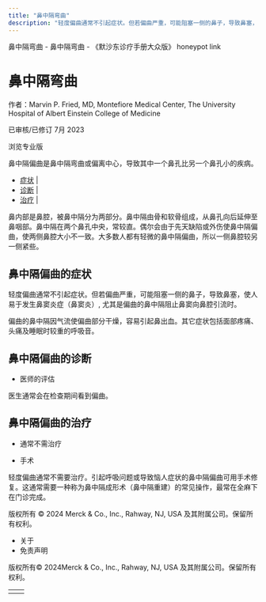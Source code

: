 ```yaml
---
title: "鼻中隔弯曲"
description: "轻度偏曲通常不引起症状。但若偏曲严重，可能阻塞一侧的鼻子，导致鼻塞，使人易于发生鼻窦炎症（鼻窦炎）, 尤其是偏曲的鼻中隔阻止鼻窦向鼻腔引流时。"
---
```


﻿鼻中隔弯曲 \- 鼻中隔弯曲 \- 《默沙东诊疗手册大众版》 honeypot link

# 鼻中隔弯曲

作者：Marvin P. Fried, MD, Montefiore Medical Center, The University Hospital of
Albert Einstein College of Medicine

已审核/已修订 7月 2023

浏览专业版

鼻中隔偏曲是鼻中隔弯曲或偏离中心，导致其中一个鼻孔比另一个鼻孔小的疾病。

- [症状](#症状_v28482643_zh) \|
- [诊断](#诊断_v28482648_zh) \|
- [治疗](#治疗_v28482654_zh) \|

鼻内部是鼻腔，被鼻中隔分为两部分。鼻中隔由骨和软骨组成，从鼻孔向后延伸至鼻咽部。鼻中隔在两个鼻孔中央，常较直。偶尔会由于先天缺陷或外伤使鼻中隔偏曲，使两侧鼻腔大小不一致。大多数人都有轻微的鼻中隔偏曲，所以一侧鼻腔较另一侧紧些。

## 鼻中隔偏曲的症状

轻度偏曲通常不引起症状。但若偏曲严重，可能阻塞一侧的鼻子，导致鼻塞，使人易于发生鼻窦炎症（鼻窦炎）, 尤其是偏曲的鼻中隔阻止鼻窦向鼻腔引流时。

偏曲的鼻中隔因气流使偏曲部分干燥，容易引起鼻出血。其它症状包括面部疼痛、头痛及睡眠时较重的呼吸音。

## 鼻中隔偏曲的诊断

- 医师的评估


医生通常会在检查期间看到偏曲。

## 鼻中隔偏曲的治疗

- 通常不需治疗

- 手术


轻度偏曲通常不需要治疗。引起呼吸问题或导致恼人症状的鼻中隔偏曲可用手术修复。这通常需要一种称为鼻中隔成形术（鼻中隔重建）的常见操作，最常在全麻下在门诊完成。



版权所有 © 2024
Merck & Co., Inc., Rahway, NJ, USA 及其附属公司。保留所有权利。

- 关于
- 免责声明

版权所有© 2024Merck & Co., Inc., Rahway, NJ, USA 及其附属公司。保留所有权利。

|     |     |
| --- | --- |
|  |  |